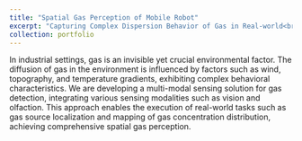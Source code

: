 ```yaml
---
title: "Spatial Gas Perception of Mobile Robot"
excerpt: "Capturing Complex Dispersion Behavior of Gas in Real-world<br/><img src='https://raw.githubusercontent.com/CHTiansweet/CHTian/master/images/spatialgasperc.png'>"
collection: portfolio
---
```


In industrial settings, gas is an invisible yet crucial environmental factor. The diffusion of gas in the environment is influenced by factors such as wind, topography, and temperature gradients, exhibiting complex behavioral characteristics. We are developing a multi-modal sensing solution for gas detection, integrating various sensing modalities such as vision and olfaction. This approach enables the execution of real-world tasks such as gas source localization and mapping of gas concentration distribution, achieving comprehensive spatial gas perception.
